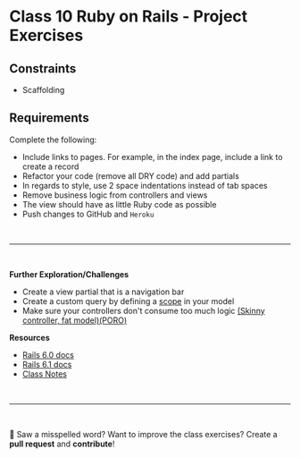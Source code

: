# Class 10 **Ruby on Rails - Project Exercises**

## Constraints 
- Scaffolding 

## Requirements 

Complete the following:

- Include links to pages. For example, in the index page, include a link to create a record
- Refactor your code (remove all DRY code) and add partials
- In regards to style, use 2 space indentations instead of tab spaces
- Remove business logic from controllers and views
- The view should have as little Ruby code as possible
- Push changes to GitHub and `Heroku` 

<br>

---

<br>

**Further Exploration/Challenges**

- Create a view partial that is a navigation bar
- Create a custom query by defining a [scope](https://www.rubyguides.com/2019/10/scopes-in-ruby-on-rails/#:~:text=Scopes%20are%20custom%20queries%20that,lambda%2C%20which%20implements%20the%20query.) in your model
-  Make sure your controllers don't consume too much logic [(Skinny controller, fat model)(PORO)](https://sulmanweb.com/plain-old-ruby-objects-poros-in-rails-fat-models/)

**Resources**
- [Rails 6.0 docs](https://guides.rubyonrails.org/v6.0/)
- [Rails 6.1 docs](https://guides.rubyonrails.org/v6.1/)
- [Class Notes](https://github.com/cruzgerman216/CodeLabs-Ruby-on-Rails-Class-Notes/blob/main/C10-CRUD-Operations-Part-3/BookIt_app_part_3.md)

<br>

---

<br>

:wave: Saw a misspelled word? Want to improve the class exercises? Create a **pull request** and **contribute**!
